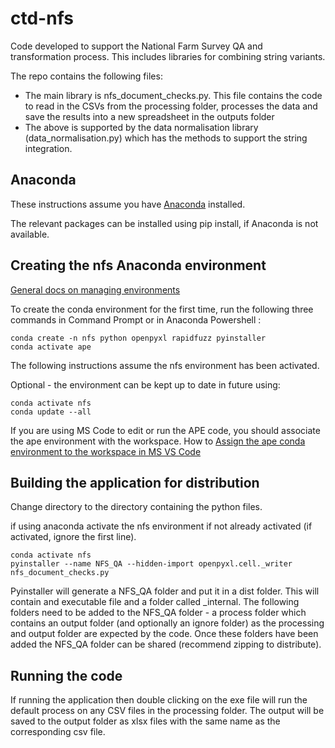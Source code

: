 # ctd-nfs
Code developed to support the National Farm Survey QA and transformation process. This includes libraries for combining string variants.

The repo contains the following files:
* The main library is nfs_document_checks.py. This file contains the code to read in the CSVs from the processing folder, processes the data and save the results into a new spreadsheet in the outputs folder 
* The above is supported by the data normalisation library (data_normalisation.py) which has the methods to support the string integration. 
 
## Anaconda

These instructions assume you have [Anaconda](https://www.anaconda.com/products/distribution) installed.

The relevant packages can be installed using pip install, if Anaconda is not available.

## Creating the nfs Anaconda environment

[General docs on managing environments](https://conda.io/projects/conda/en/latest/user-guide/tasks/manage-environments.html)

To create the conda environment for the first time, run the following three commands in Command Prompt or in Anaconda Powershell :

    conda create -n nfs python openpyxl rapidfuzz pyinstaller
    conda activate ape

The following instructions assume the nfs environment has been activated.

Optional - the environment can be kept up to date in future using:

    conda activate nfs
    conda update --all

If you are using MS Code to edit or run the APE code, you should associate the ape environment with the workspace. How to [Assign the ape conda environment to the workspace in MS VS Code](https://code.visualstudio.com/docs/python/environments)

## Building the application for distribution

Change directory to the directory containing the python files.

if using anaconda activate the nfs environment if not already activated (if activated, ignore the first line).

    conda activate nfs
    pyinstaller --name NFS_QA --hidden-import openpyxl.cell._writer nfs_document_checks.py

 Pyinstaller will generate a NFS_QA folder and put it in a dist folder. This will contain and executable file and a folder called _internal. The following folders need to be added to the NFS_QA folder - a process folder which contains an output folder (and optionally an ignore folder) as the processing and output folder are expected by the code. Once these folders have been added the NFS_QA folder can be shared (recommend zipping to distribute). 

 ## Running the code

If running the application then double clicking on the exe file will run the default process on any CSV files in the processing folder. The output will be saved to the output folder as xlsx files with the same name as the corresponding csv file. 
